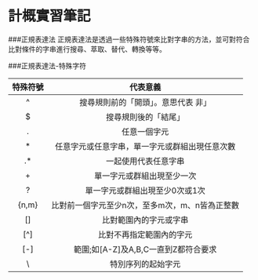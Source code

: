 # 計概實習筆記
###正規表達法
正規表達法是透過一些特殊符號來比對字串的方法，並可對符合比對條件的字串進行搜尋、萃取、替代、轉換等等。

###正規表達法-特殊字符

| 特殊符號 | 代表意義 | 
|:-------:|:-----:|
| ^ |  搜尋規則前的「開頭」。意思代表 非」  |   
| $ |  搜尋規則後的「結尾」  |  
| . |  任意一個字元  |  
| * |  任意字元或任意字串，單一字元或群組出現任意次數  |
| .* |  一起使用代表任意字串  |
| + |  單一字元或群組出現至少一次  |
| ?|  單一字元或群組出現至少0次或1次  |
| {n,m} |  比對前一個字元至少n次，至多m次，m、n皆為正整數  |
| [] |  比對範圍內的字元或字串  |
| [^] |  比對不再指定範圍內的字元  |
| [-] |  範圍;如[A-Z]及A,B,C一直到Z都符合要求  |
| \ |  特別序列的起始字元  |

